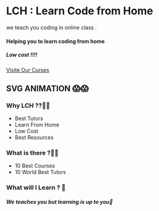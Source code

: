 # LCH : Learn Code from Home

we teach you coding in online class .

#### Helping you to learn coding from home

##### Low cost !!!!

<a href="https://lch-s15.netlify.app">Visite Our Curses</a>

## SVG ANIMATION 😱😱

### Why LCH ??🤷‍♀️

<ul>
<li>Best Tutors</li>
<li>Learn From Home</li>
<li>Low Cost</li>
<li>Best Resources</li>
</ul>

### What is there ?🤷‍♂️

<ul>
<li>10 Best Courses</li>
<li>10 World Best Tutors</li>
</ul>

### What will I Learn ? 🙂

##### We teaches you but learning is up to you🙂
